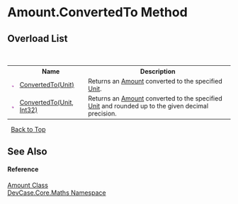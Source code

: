# Amount.ConvertedTo Method 
 


## Overload List
&nbsp;<table><tr><th></th><th>Name</th><th>Description</th></tr><tr><td>![Public method](media/pubmethod.gif "Public method")</td><td><a href="M_DevCase_Core_Maths_Amount_ConvertedTo">ConvertedTo(Unit)</a></td><td>
Returns an <a href="T_DevCase_Core_Maths_Amount">Amount</a> converted to the specified <a href="T_DevCase_Core_Maths_Unit">Unit</a>.</td></tr><tr><td>![Public method](media/pubmethod.gif "Public method")</td><td><a href="M_DevCase_Core_Maths_Amount_ConvertedTo_1">ConvertedTo(Unit, Int32)</a></td><td>
Returns an <a href="T_DevCase_Core_Maths_Amount">Amount</a> converted to the specified <a href="T_DevCase_Core_Maths_Unit">Unit</a> and rounded up to the given decimal precision.</td></tr></table>&nbsp;
<a href="#amount.convertedto-method">Back to Top</a>

## See Also


#### Reference
<a href="T_DevCase_Core_Maths_Amount">Amount Class</a><br /><a href="N_DevCase_Core_Maths">DevCase.Core.Maths Namespace</a><br />